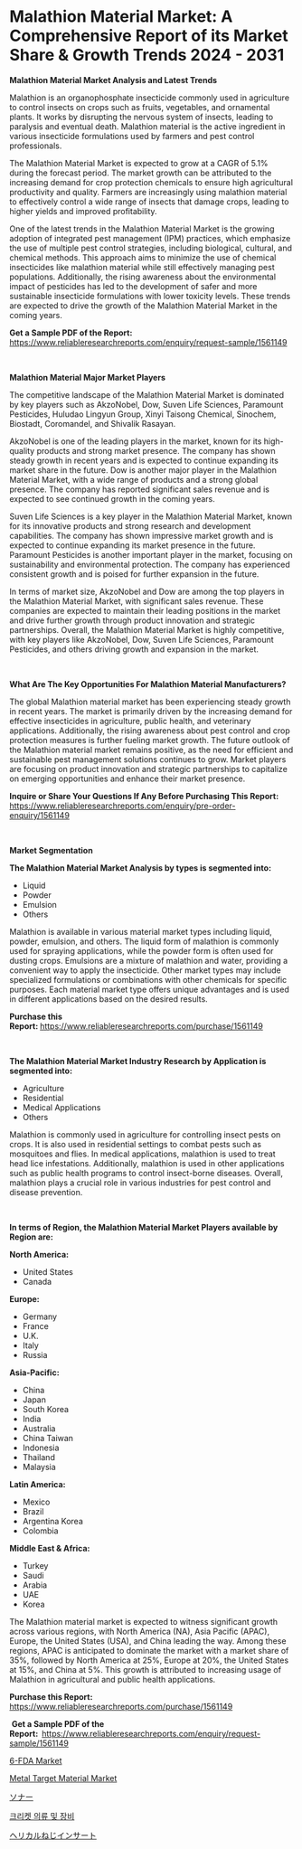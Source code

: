 <p><h1>Malathion Material Market: A Comprehensive Report of its Market Share & Growth Trends 2024 - 2031</h1></p><p><strong>Malathion Material Market Analysis and Latest Trends</strong></p>
<p><p>Malathion is an organophosphate insecticide commonly used in agriculture to control insects on crops such as fruits, vegetables, and ornamental plants. It works by disrupting the nervous system of insects, leading to paralysis and eventual death. Malathion material is the active ingredient in various insecticide formulations used by farmers and pest control professionals.</p><p>The Malathion Material Market is expected to grow at a CAGR of 5.1% during the forecast period. The market growth can be attributed to the increasing demand for crop protection chemicals to ensure high agricultural productivity and quality. Farmers are increasingly using malathion material to effectively control a wide range of insects that damage crops, leading to higher yields and improved profitability.</p><p>One of the latest trends in the Malathion Material Market is the growing adoption of integrated pest management (IPM) practices, which emphasize the use of multiple pest control strategies, including biological, cultural, and chemical methods. This approach aims to minimize the use of chemical insecticides like malathion material while still effectively managing pest populations. Additionally, the rising awareness about the environmental impact of pesticides has led to the development of safer and more sustainable insecticide formulations with lower toxicity levels. These trends are expected to drive the growth of the Malathion Material Market in the coming years.</p></p>
<p><strong>Get a Sample PDF of the Report:&nbsp;</strong> <a href="https://www.reliableresearchreports.com/enquiry/request-sample/1561149">https://www.reliableresearchreports.com/enquiry/request-sample/1561149</a></p>
<p>&nbsp;</p>
<p><strong>Malathion Material Major Market Players</strong></p>
<p><p>The competitive landscape of the Malathion Material Market is dominated by key players such as AkzoNobel, Dow, Suven Life Sciences, Paramount Pesticides, Huludao Lingyun Group, Xinyi Taisong Chemical, Sinochem, Biostadt, Coromandel, and Shivalik Rasayan. </p><p>AkzoNobel is one of the leading players in the market, known for its high-quality products and strong market presence. The company has shown steady growth in recent years and is expected to continue expanding its market share in the future. Dow is another major player in the Malathion Material Market, with a wide range of products and a strong global presence. The company has reported significant sales revenue and is expected to see continued growth in the coming years.</p><p>Suven Life Sciences is a key player in the Malathion Material Market, known for its innovative products and strong research and development capabilities. The company has shown impressive market growth and is expected to continue expanding its market presence in the future. Paramount Pesticides is another important player in the market, focusing on sustainability and environmental protection. The company has experienced consistent growth and is poised for further expansion in the future.</p><p>In terms of market size, AkzoNobel and Dow are among the top players in the Malathion Material Market, with significant sales revenue. These companies are expected to maintain their leading positions in the market and drive further growth through product innovation and strategic partnerships. Overall, the Malathion Material Market is highly competitive, with key players like AkzoNobel, Dow, Suven Life Sciences, Paramount Pesticides, and others driving growth and expansion in the market.</p></p>
<p>&nbsp;</p>
<p><strong>What Are The Key Opportunities For Malathion Material Manufacturers?</strong></p>
<p><p>The global Malathion material market has been experiencing steady growth in recent years. The market is primarily driven by the increasing demand for effective insecticides in agriculture, public health, and veterinary applications. Additionally, the rising awareness about pest control and crop protection measures is further fueling market growth. The future outlook of the Malathion material market remains positive, as the need for efficient and sustainable pest management solutions continues to grow. Market players are focusing on product innovation and strategic partnerships to capitalize on emerging opportunities and enhance their market presence.</p></p>
<p><strong>Inquire or Share Your Questions If Any Before Purchasing This Report:</strong> <a href="https://www.reliableresearchreports.com/enquiry/pre-order-enquiry/1561149">https://www.reliableresearchreports.com/enquiry/pre-order-enquiry/1561149</a></p>
<p>&nbsp;</p>
<p><strong>Market Segmentation</strong></p>
<p><strong>The Malathion Material Market Analysis by types is segmented into:</strong></p>
<p><ul><li>Liquid</li><li>Powder</li><li>Emulsion</li><li>Others</li></ul></p>
<p><p>Malathion is available in various material market types including liquid, powder, emulsion, and others. The liquid form of malathion is commonly used for spraying applications, while the powder form is often used for dusting crops. Emulsions are a mixture of malathion and water, providing a convenient way to apply the insecticide. Other market types may include specialized formulations or combinations with other chemicals for specific purposes. Each material market type offers unique advantages and is used in different applications based on the desired results.</p></p>
<p><strong>Purchase this Report:&nbsp;</strong><a href="https://www.reliableresearchreports.com/purchase/1561149">https://www.reliableresearchreports.com/purchase/1561149</a></p>
<p>&nbsp;</p>
<p><strong>The Malathion Material Market Industry Research by Application is segmented into:</strong></p>
<p><ul><li>Agriculture</li><li>Residential</li><li>Medical Applications</li><li>Others</li></ul></p>
<p><p>Malathion is commonly used in agriculture for controlling insect pests on crops. It is also used in residential settings to combat pests such as mosquitoes and flies. In medical applications, malathion is used to treat head lice infestations. Additionally, malathion is used in other applications such as public health programs to control insect-borne diseases. Overall, malathion plays a crucial role in various industries for pest control and disease prevention.</p></p>
<p>&nbsp;</p>
<p><strong>In terms of Region, the Malathion Material Market Players available by Region are:</strong></p>
<p>
    <p> <strong> North America: </strong>
        <ul>
            <li>United States</li>
            <li>Canada</li>
        </ul>
        </p> 
    <p> <strong> Europe: </strong>
        <ul>
            <li>Germany</li>
            <li>France</li>
            <li>U.K.</li>
            <li>Italy</li>
            <li>Russia</li>
        </ul>
        </p> 
    <p> <strong> Asia-Pacific: </strong>
        <ul>
            <li>China</li>
            <li>Japan</li>
            <li>South Korea</li>
            <li>India</li>
            <li>Australia</li>
            <li>China Taiwan</li>
            <li>Indonesia</li>
            <li>Thailand</li>
            <li>Malaysia</li>
        </ul>
        </p> 
    <p> <strong> Latin America: </strong>
        <ul>
            <li>Mexico</li>
            <li>Brazil</li>
            <li>Argentina Korea</li>
            <li>Colombia</li>
        </ul>
        </p> 
    <p> <strong> Middle East & Africa: </strong>
        <ul>
            <li>Turkey</li>
            <li>Saudi</li>
            <li>Arabia</li>
            <li>UAE</li>
            <li>Korea</li>
        </ul>
    </p>
    </p>
<p><p>The Malathion material market is expected to witness significant growth across various regions, with North America (NA), Asia Pacific (APAC), Europe, the United States (USA), and China leading the way. Among these regions, APAC is anticipated to dominate the market with a market share of 35%, followed by North America at 25%, Europe at 20%, the United States at 15%, and China at 5%. This growth is attributed to increasing usage of Malathion in agricultural and public health applications.</p></p>
<p><strong>Purchase this Report: </strong><a href="https://www.reliableresearchreports.com/purchase/1561149">https://www.reliableresearchreports.com/purchase/1561149</a></p>
<p>&nbsp;<strong>Get a Sample PDF of the Report:&nbsp;&nbsp;</strong><a href="https://www.reliableresearchreports.com/enquiry/request-sample/1561149">https://www.reliableresearchreports.com/enquiry/request-sample/1561149</a></p>
<p><strong></strong></p>
<p><p><a href="https://github.com/jaidynmorantestelletmjzya/Market-Research-Report-List-1/blob/main/6-fda-market.md">6-FDA Market</a></p><p><a href="https://github.com/juniordelafrance/Market-Research-Report-List-2/blob/main/metal-target-material-market.md">Metal Target Material Market</a></p><p><a href="https://medium.com/@evekerluke2023/sonar%E3%83%9E%E3%83%BC%E3%82%B1%E3%83%83%E3%83%88-%E5%B8%82%E5%A0%B4cagr-%E5%B8%82%E5%A0%B4%E3%83%88%E3%83%AC%E3%83%B3%E3%83%89-%E3%81%8A%E3%82%88%E3%81%B3%E6%88%90%E9%95%B7%E6%88%A6%E7%95%A5%E3%81%AB%E5%AF%BE%E3%81%99%E3%82%8B%E6%B4%9E%E5%AF%9F-5f485f3aa4c1">ソナー</a></p><p><a href="https://medium.com/@edaunhshhs/%ED%81%AC%EB%A6%AC%EC%BC%93-%EC%9D%98%EB%A5%98-%EB%B0%8F-%EC%9E%A5%EB%B9%84-%EC%8B%9C%EC%9E%A5-%EB%B3%B4%EA%B3%A0%EC%84%9C%EB%8A%94-%EC%9D%B4-%EC%8B%9C%EC%9E%A5%EC%9D%98-%EC%B5%9C%EC%8B%A0-%ED%8A%B8%EB%A0%8C%EB%93%9C%EC%99%80-%EC%84%B1%EC%9E%A5-%EA%B8%B0%ED%9A%8C%EB%A5%BC-%EB%B3%B4%EC%97%AC%EC%A4%8D%EB%8B%88%EB%8B%A4-dc493b17c40e">크리켓 의류 및 장비</a></p><p><a href="https://medium.com/@munroco657/%E3%83%98%E3%83%AA%E3%82%AB%E3%83%AB%E3%82%B9%E3%83%AC%E3%83%83%E3%83%89%E3%82%A4%E3%83%B3%E3%82%B5%E3%83%BC%E3%83%88%E5%B8%82%E5%A0%B4%E3%83%AC%E3%83%9D%E3%83%BC%E3%83%88%E3%81%AF-%E3%81%93%E3%81%AE%E5%B8%82%E5%A0%B4%E3%81%AE%E6%9C%80%E6%96%B0%E3%83%88%E3%83%AC%E3%83%B3%E3%83%89%E3%82%84%E6%88%90%E9%95%B7%E6%A9%9F%E4%BC%9A%E3%82%92%E6%98%8E%E3%82%89%E3%81%8B%E3%81%AB%E3%81%97%E3%81%A6%E3%81%84%E3%81%BE%E3%81%99-60fb953e0037">ヘリカルねじインサート</a></p></p>